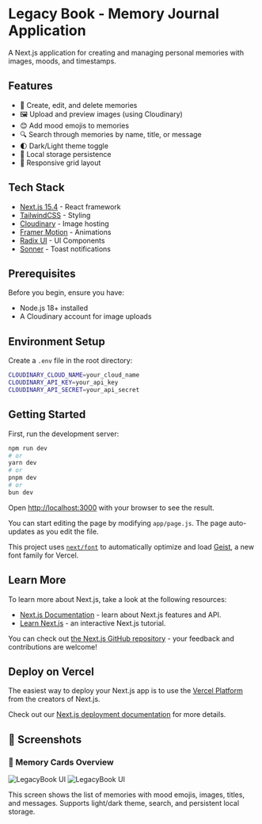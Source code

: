 # Legacy Book - Memory Journal Application

A Next.js application for creating and managing personal memories with images, moods, and timestamps.

## Features

- 📝 Create, edit, and delete memories
- 🖼️ Upload and preview images (using Cloudinary)
- 😊 Add mood emojis to memories
- 🔍 Search through memories by name, title, or message
- 🌓 Dark/Light theme toggle
- 💾 Local storage persistence
- 📱 Responsive grid layout

## Tech Stack

- [Next.js 15.4](https://nextjs.org/) - React framework
- [TailwindCSS](https://tailwindcss.com/) - Styling
- [Cloudinary](https://cloudinary.com/) - Image hosting
- [Framer Motion](https://www.framer.com/motion/) - Animations
- [Radix UI](https://www.radix-ui.com/) - UI Components
- [Sonner](https://sonner.emilkowal.ski/) - Toast notifications

## Prerequisites

Before you begin, ensure you have:

- Node.js 18+ installed
- A Cloudinary account for image uploads

## Environment Setup

Create a `.env` file in the root directory:

```bash
CLOUDINARY_CLOUD_NAME=your_cloud_name
CLOUDINARY_API_KEY=your_api_key
CLOUDINARY_API_SECRET=your_api_secret
```

## Getting Started

First, run the development server:

```bash
npm run dev
# or
yarn dev
# or
pnpm dev
# or
bun dev
```

Open [http://localhost:3000](http://localhost:3000) with your browser to see the result.

You can start editing the page by modifying `app/page.js`. The page auto-updates as you edit the file.

This project uses [`next/font`](https://nextjs.org/docs/app/building-your-application/optimizing/fonts) to automatically optimize and load [Geist](https://vercel.com/font), a new font family for Vercel.

## Learn More

To learn more about Next.js, take a look at the following resources:

- [Next.js Documentation](https://nextjs.org/docs) - learn about Next.js features and API.
- [Learn Next.js](https://nextjs.org/learn) - an interactive Next.js tutorial.

You can check out [the Next.js GitHub repository](https://github.com/vercel/next.js) - your feedback and contributions are welcome!

## Deploy on Vercel

The easiest way to deploy your Next.js app is to use the [Vercel Platform](https://vercel.com/new?utm_medium=default-template&filter=next.js&utm_source=create-next-app&utm_campaign=create-next-app-readme) from the creators of Next.js.

Check out our [Next.js deployment documentation](https://nextjs.org/docs/app/building-your-application/deploying) for more details.

## 📸 Screenshots

### 🧱 Memory Cards Overview
![LegacyBook UI]("https://github.com/user-attachments/assets/370b140a-aaf9-4897-af31-a2bb7bf9d655")
![LegacyBook UI]("https://github.com/user-attachments/assets/7bc6672c-d49b-40a6-949d-3236ef269d0e")

This screen shows the list of memories with mood emojis, images, titles, and messages. Supports light/dark theme, search, and persistent local storage.

